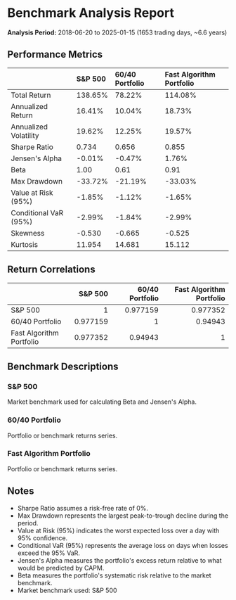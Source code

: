 # Benchmark Analysis Report

**Analysis Period:** 2018-06-20 to 2025-01-15 (1653 trading days, ~6.6 years)

## Performance Metrics

|                       | S&P 500   | 60/40 Portfolio   | Fast Algorithm Portfolio   |
|:----------------------|:----------|:------------------|:---------------------------|
| Total Return          | 138.65%   | 78.22%            | 114.08%                    |
| Annualized Return     | 16.41%    | 10.04%            | 18.73%                     |
| Annualized Volatility | 19.62%    | 12.25%            | 19.57%                     |
| Sharpe Ratio          | 0.734     | 0.656             | 0.855                      |
| Jensen's Alpha        | -0.01%    | -0.47%            | 1.76%                      |
| Beta                  | 1.00      | 0.61              | 0.91                       |
| Max Drawdown          | -33.72%   | -21.19%           | -33.03%                    |
| Value at Risk (95%)   | -1.85%    | -1.12%            | -1.65%                     |
| Conditional VaR (95%) | -2.99%    | -1.84%            | -2.99%                     |
| Skewness              | -0.530    | -0.665            | -0.525                     |
| Kurtosis              | 11.954    | 14.681            | 15.112                     |

## Return Correlations

|                          |   S&P 500 |   60/40 Portfolio |   Fast Algorithm Portfolio |
|:-------------------------|----------:|------------------:|---------------------------:|
| S&P 500                  |  1        |          0.977159 |                   0.977352 |
| 60/40 Portfolio          |  0.977159 |          1        |                   0.94943  |
| Fast Algorithm Portfolio |  0.977352 |          0.94943  |                   1        |

## Benchmark Descriptions

### S&P 500

Market benchmark used for calculating Beta and Jensen's Alpha.

### 60/40 Portfolio

Portfolio or benchmark returns series.

### Fast Algorithm Portfolio

Portfolio or benchmark returns series.

## Notes

- Sharpe Ratio assumes a risk-free rate of 0%.
- Max Drawdown represents the largest peak-to-trough decline during the period.
- Value at Risk (95%) indicates the worst expected loss over a day with 95% confidence.
- Conditional VaR (95%) represents the average loss on days when losses exceed the 95% VaR.
- Jensen's Alpha measures the portfolio's excess return relative to what would be predicted by CAPM.
- Beta measures the portfolio's systematic risk relative to the market benchmark.
- Market benchmark used: S&P 500
